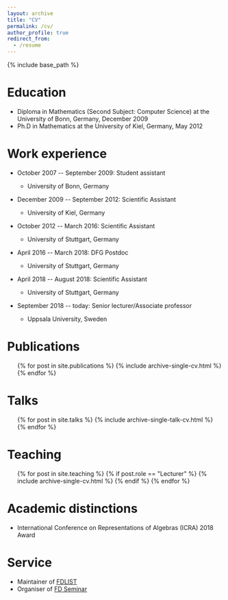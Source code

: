 ```yaml
---
layout: archive
title: "CV"
permalink: /cv/
author_profile: true
redirect_from:
  - /resume
---
```


{% include base_path %}

Education
======
* Diploma in Mathematics (Second Subject: Computer Science) at the University of Bonn, Germany, December 2009
* Ph.D in Mathematics at the University of Kiel, Germany, May 2012

Work experience
======
* October 2007 -- September 2009: Student assistant
  * University of Bonn, Germany

* December 2009 -- September 2012: Scientific Assistant
  * University of Kiel, Germany

* October 2012 -- March 2016: Scientific Assistant
  * University of Stuttgart, Germany

* April 2016 -- March 2018: DFG Postdoc
  * University of Stuttgart, Germany

* April 2018 -- August 2018: Scientific Assistant
  * University of Stuttgart, Germany

* September 2018 -- today: Senior lecturer/Associate professor 
  * Uppsala University, Sweden

Publications
======
  <ul>{% for post in site.publications %}
    {% include archive-single-cv.html %}
  {% endfor %}</ul>
  
Talks
======
  <ul>{% for post in site.talks %}
    {% include archive-single-talk-cv.html %}
  {% endfor %}</ul>
  
Teaching
======
  <ul>{% for post in site.teaching %} {% if post.role == "Lecturer" %}
    {% include archive-single-cv.html %}
  {% endif %}
  {% endfor %}</ul>

Academic distinctions
=====
* International Conference on Representations of Algebras (ICRA) 2018 Award
  
Service
======
* Maintainer of [FDLIST](https://fdlist.math.uni-bielefeld.de/)
* Organiser of [FD Seminar](https://www.fd-seminar.xyz/)

